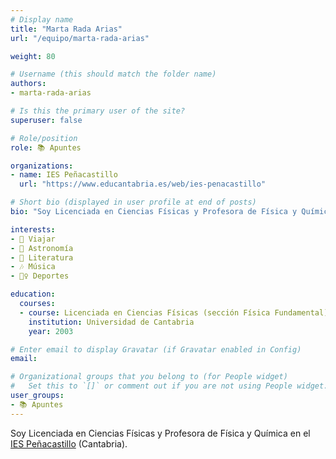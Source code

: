 ```yaml
---
# Display name
title: "Marta Rada Arias"
url: "/equipo/marta-rada-arias"

weight: 80

# Username (this should match the folder name)
authors:
- marta-rada-arias

# Is this the primary user of the site?
superuser: false

# Role/position
role: 📚 Apuntes

organizations:
- name: IES Peñacastillo
  url: "https://www.educantabria.es/web/ies-penacastillo"

# Short bio (displayed in user profile at end of posts)
bio: "Soy Licenciada en Ciencias Físicas y Profesora de Física y Química en el [IES Peñacastillo](https://www.educantabria.es/web/ies-penacastillo) (Cantabria)."

interests:
- 🚐 Viajar
- 🌌 Astronomía
- 📖 Literatura
- 🎶 Música
- 🤾‍♀️ Deportes

education:
  courses:
  - course: Licenciada en Ciencias Físicas (sección Física Fundamental)
    institution: Universidad de Cantabria
    year: 2003

# Enter email to display Gravatar (if Gravatar enabled in Config)
email:

# Organizational groups that you belong to (for People widget)
#   Set this to `[]` or comment out if you are not using People widget.
user_groups:
- 📚 Apuntes
---
```


Soy Licenciada en Ciencias Físicas y Profesora de Física y Química en el [IES Peñacastillo](https://www.educantabria.es/web/ies-penacastillo) (Cantabria).